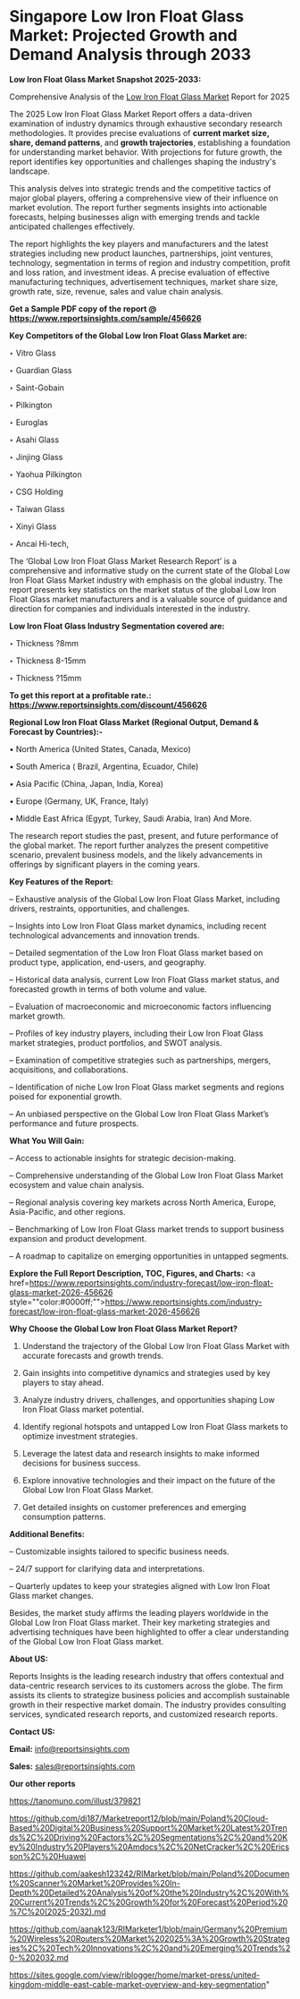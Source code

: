 # Singapore Low Iron Float Glass Market: Projected Growth and Demand Analysis through 2033

<strong>Low Iron Float Glass Market Snapshot 2025-2033:</strong>

Comprehensive Analysis of the <a href=https://www.reportsinsights.com/sample/456626>Low Iron Float Glass Market</a> Report for 2025

The 2025 Low Iron Float Glass Market Report offers a data-driven examination of industry dynamics through exhaustive secondary research methodologies. It provides precise evaluations of <strong>current market size, share, demand patterns</strong>, and <strong>growth trajectories</strong>, establishing a foundation for understanding market behavior. With projections for future growth, the report identifies key opportunities and challenges shaping the industry's landscape.

This analysis delves into strategic trends and the competitive tactics of major global players, offering a comprehensive view of their influence on market evolution. The report further segments insights into actionable forecasts, helping businesses align with emerging trends and tackle anticipated challenges effectively.

The report highlights the key players and manufacturers and the latest strategies including new product launches, partnerships, joint ventures, technology, segmentation in terms of region and industry competition, profit and loss ration, and investment ideas. A precise evaluation of effective manufacturing techniques, advertisement techniques, market share size, growth rate, size, revenue, sales and value chain analysis.

<strong>Get a Sample PDF copy of the report @ <a href=https://www.reportsinsights.com/sample/456626 style=color:#0000ff;>https://www.reportsinsights.com/sample/456626</a></strong>

<strong>Key Competitors of the Global Low Iron Float Glass Market are:</strong>

‣ Vitro Glass

‣ Guardian Glass

‣ Saint-Gobain

‣ Pilkington

‣ Euroglas

‣ Asahi Glass

‣ Jinjing Glass

‣ Yaohua Pilkington

‣ CSG Holding

‣ Taiwan Glass

‣ Xinyi Glass

‣ Ancai Hi-tech,

The ‘Global Low Iron Float Glass Market Research Report’ is a comprehensive and informative study on the current state of the Global Low Iron Float Glass Market industry with emphasis on the global industry. The report presents key statistics on the market status of the global Low Iron Float Glass market manufacturers and is a valuable source of guidance and direction for companies and individuals interested in the industry.

<strong>Low Iron Float Glass Industry Segmentation covered are:</strong>

‣ Thickness ?8mm

‣ Thickness 8-15mm

‣ Thickness ?15mm

<strong>To get this report at a profitable rate.: <a href=https://www.reportsinsights.com/discount/456626 style=color:#0000ff;>https://www.reportsinsights.com/discount/456626</a></strong>

<strong>Regional Low Iron Float Glass Market (Regional Output, Demand &amp; Forecast by Countries):-</strong>

• North America (United States, Canada, Mexico)

• South America ( Brazil, Argentina, Ecuador, Chile)

• Asia Pacific (China, Japan, India, Korea)

• Europe (Germany, UK, France, Italy)

• Middle East Africa (Egypt, Turkey, Saudi Arabia, Iran) And More.

The research report studies the past, present, and future performance of the global market. The report further analyzes the present competitive scenario, prevalent business models, and the likely advancements in offerings by significant players in the coming years.

<strong>Key Features of the Report:</strong>

– Exhaustive analysis of the Global Low Iron Float Glass Market, including drivers, restraints, opportunities, and challenges.

– Insights into Low Iron Float Glass market dynamics, including recent technological advancements and innovation trends.

– Detailed segmentation of the Low Iron Float Glass market based on product type, application, end-users, and geography.

– Historical data analysis, current Low Iron Float Glass market status, and forecasted growth in terms of both volume and value.

– Evaluation of macroeconomic and microeconomic factors influencing market growth.

– Profiles of key industry players, including their Low Iron Float Glass market strategies, product portfolios, and SWOT analysis.

– Examination of competitive strategies such as partnerships, mergers, acquisitions, and collaborations.

– Identification of niche Low Iron Float Glass market segments and regions poised for exponential growth.

– An unbiased perspective on the Global Low Iron Float Glass Market’s performance and future prospects.

<strong>What You Will Gain:</strong>

– Access to actionable insights for strategic decision-making.

– Comprehensive understanding of the Global Low Iron Float Glass Market ecosystem and value chain analysis.

– Regional analysis covering key markets across North America, Europe, Asia-Pacific, and other regions.

– Benchmarking of Low Iron Float Glass market trends to support business expansion and product development.

– A roadmap to capitalize on emerging opportunities in untapped segments.

<strong>Explore the Full Report Description, TOC, Figures, and Charts:</strong>
<a href=https://www.reportsinsights.com/industry-forecast/low-iron-float-glass-market-2026-456626 style=""color:#0000ff;"">https://www.reportsinsights.com/industry-forecast/low-iron-float-glass-market-2026-456626</a>

<strong>Why Choose the Global Low Iron Float Glass Market Report?</strong>

1. Understand the trajectory of the Global Low Iron Float Glass Market with accurate forecasts and growth trends.

2. Gain insights into competitive dynamics and strategies used by key players to stay ahead.

3. Analyze industry drivers, challenges, and opportunities shaping Low Iron Float Glass market potential.

4. Identify regional hotspots and untapped Low Iron Float Glass markets to optimize investment strategies.

5. Leverage the latest data and research insights to make informed decisions for business success.

6. Explore innovative technologies and their impact on the future of the Global Low Iron Float Glass Market.

7. Get detailed insights on customer preferences and emerging consumption patterns.

<strong>Additional Benefits:</strong>

– Customizable insights tailored to specific business needs.

– 24/7 support for clarifying data and interpretations.

– Quarterly updates to keep your strategies aligned with Low Iron Float Glass market changes.

Besides, the market study affirms the leading players worldwide in the Global Low Iron Float Glass market. Their key marketing strategies and advertising techniques have been highlighted to offer a clear understanding of the Global Low Iron Float Glass market.

<strong><strong>About US</strong>:</strong>

Reports Insights is the leading research industry that offers contextual and data-centric research services to its customers across the globe. The firm assists its clients to strategize business policies and accomplish sustainable growth in their respective market domain. The industry provides consulting services, syndicated research reports, and customized research reports.

<strong>Contact US:</strong>

<p class=><b>Email:</b> <a href=mailto:info@reportsinsights.com>info@reportsinsights.com</a></p>
<p class=><b>Sales:</b> <a href=mailto:sales@reportsinsights.com>sales@reportsinsights.com</a></p>

<strong>Our other reports</strong>

<a href=https://tanomuno.com/illust/379821>https://tanomuno.com/illust/379821</a>

<a href=https://github.com/di187/Marketreport12/blob/main/Poland%20Cloud-Based%20Digital%20Business%20Support%20Market%20Latest%20Trends%2C%20Driving%20Factors%2C%20Segmentations%2C%20and%20Key%20Industry%20Players%20Amdocs%2C%20NetCracker%2C%20Ericsson%2C%20Huawei>https://github.com/di187/Marketreport12/blob/main/Poland%20Cloud-Based%20Digital%20Business%20Support%20Market%20Latest%20Trends%2C%20Driving%20Factors%2C%20Segmentations%2C%20and%20Key%20Industry%20Players%20Amdocs%2C%20NetCracker%2C%20Ericsson%2C%20Huawei</a>

<a href=https://github.com/aakesh123242/RIMarket/blob/main/Poland%20Document%20Scanner%20Market%20Provides%20In-Depth%20Detailed%20Analysis%20of%20the%20Industry%2C%20With%20Current%20Trends%2C%20Growth%20for%20Forecast%20Period%20%7C%20(2025-2032).md>https://github.com/aakesh123242/RIMarket/blob/main/Poland%20Document%20Scanner%20Market%20Provides%20In-Depth%20Detailed%20Analysis%20of%20the%20Industry%2C%20With%20Current%20Trends%2C%20Growth%20for%20Forecast%20Period%20%7C%20(2025-2032).md</a>

<a href=https://github.com/aanak123/RIMarketer1/blob/main/Germany%20Premium%20Wireless%20Routers%20Market%202025%3A%20Growth%20Strategies%2C%20Tech%20Innovations%2C%20and%20Emerging%20Trends%20-%202032.md>https://github.com/aanak123/RIMarketer1/blob/main/Germany%20Premium%20Wireless%20Routers%20Market%202025%3A%20Growth%20Strategies%2C%20Tech%20Innovations%2C%20and%20Emerging%20Trends%20-%202032.md</a>

<a href=https://sites.google.com/view/riblogger/home/market-press/united-kingdom-middle-east-cable-market-overview-and-key-segmentation>https://sites.google.com/view/riblogger/home/market-press/united-kingdom-middle-east-cable-market-overview-and-key-segmentation</a>"
